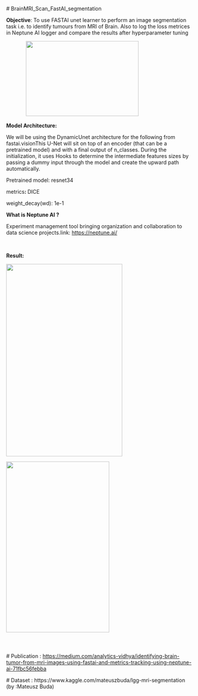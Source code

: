 <p># BrainMRI_Scan_FastAI_segmentation</p>
<p><strong>Objective</strong>: To use FASTAI unet learner to perform an image segmentation task i.e. to identify tumours from MRI of Brain. Also to log the loss metrices in Neptune AI logger and compare the results after hyperparameter tuning</p>
<p><strong>&nbsp; &nbsp; &nbsp; &nbsp; &nbsp; &nbsp; &nbsp; &nbsp;&nbsp;<img src="https://docs.fast.ai/imgs/u-net-architecture.png" alt="" width="303" height="202" /></strong></p>
<p><strong>Model Architecture:&nbsp;</strong></p>
<p id="We-will-be-using-the-DynamicUnet-architecture-for-the-following-from-fastai.vision">We will be using the DynamicUnet architecture for the following from fastai.visionThis U-Net will sit on top of an encoder (that can be a pretrained model) and with a final output of n_classes. During the initialization, it uses Hooks to determine the intermediate features sizes by passing a dummy input through the model and create the upward path automatically.</p>
<p>Pretrained model:&nbsp;resnet34&nbsp;</p>
<p id="Calling-the-unet_learner-and-using-pretrained-resnet34-architecture-as-its-initial-backbone-structure,metrics-used-is-dice-and-for-weight_decay(wd)-we-are-using-1e-1">metrics<strong>: </strong>DICE</p>
<p id="Calling-the-unet_learner-and-using-pretrained-resnet34-architecture-as-its-initial-backbone-structure,metrics-used-is-dice-and-for-weight_decay(wd)-we-are-using-1e-1">weight_decay(wd): 1e-1</p>
<p><strong>What is Neptune AI ?</strong></p>
<p>Experiment management tool bringing organization and collaboration to data science projects.link:&nbsp;<a href="https://neptune.ai/">https://neptune.ai/</a></p>
<p>&nbsp;</p>
<p><strong>Result:</strong></p>
<p><img src="https://www.kaggleusercontent.com/kf/30060909/eyJhbGciOiJkaXIiLCJlbmMiOiJBMTI4Q0JDLUhTMjU2In0..gDlZm4yX1EpLE6DfA3f5pw.or7Dl0WxpHxT2c06B3wlw5z6e5iHgP5VnjSOzJWgbU35WC_MOEnrf86INSThf0yPPPwUFtyfIjgcVwTqIq_6psvC4Uzds6hFXWfAv9-YYcUBE_qoRbpQJCd7_ZS7u-k-SzP6WFTTI1KPdKWvuKNCriENmq_VZoToky5N8PMPzjyUmDOtL3V1ySI--InGGy31.Ruvn5dd7EiVmVIySmVGW6A/__results___files/__results___25_1.png" alt="" width="312" height="518" /></p>
<p><img src="https://www.kaggleusercontent.com/kf/30060909/eyJhbGciOiJkaXIiLCJlbmMiOiJBMTI4Q0JDLUhTMjU2In0..2sms8jfAQKvqZNAf67mwsA.7l6I2I9j1i1ofmnLH0BNVdM_9tX60-yKGmMPvkHoptO7IzmRVLN4cpvQ4WtDM4rVUlBdbv1rPWUfvN13y0QsZ4ccl-izqLxhKb5jGUGoH6HE3aC_knlflEQOSL_QbIqMwnStsS9ovnbXOQeaFJLG_HQDNPNSsvDdeKeIJC1TW7SZjJn6rXMVN2OfCu34UAHyiBxWJ7MIHh6jeoKeJZjsL4WvqFxxrrIiko0uDOUgwrKRvpGhcS4wSDLDtaWbrEYoYMMG_kGJLg2SOa_0SUYkDiXk5jMp89g8Y6QrxctVG3ItLhg1FfsqMe6RvApe3Mrm-rh5fyKUIF_x6oUdHCcN_eGj1ghIy0jXVnc7FA-HnaxH5M6keRBba5sOMIN3ZycsRYnZpH7uNi4PtN1FXbgPT3g2_iy6EsM5aPcY6q3UfJtCqzNeDWV4IR6OWwsVbFbJJD_1lB9pRFI0mKHhoRDOJvZTbvXTBN3LpQ313xq3hrZjp-FpMiVy2823CCE5RXn6E1xTeOoY5N1YWj2QonKQ2mK_AWLXkYGVKEaU4YbgTNUf1uG6t98zBKSBl97t7VVJkDdZvpFKcwqEpDcWaNLUivNbN781WaZA10qpCM9SzF_e3Z1n83K-71H2xMEwNyDCccoFEOMx5YItZaEmU7Vnaz9KIpU38WsBr7R4zY4PH9xgZCJzapZahh-nJCiqHacYvkl_GHtNJpBD90Ve1O9Vpw.E9few75nZd9DwjJiY7iU6w/__results___files/__results___26_1.png" width="277" height="460" /></p>
<h4 id="This-U-Net-will-sit-on-top-of-an-encoder-(that-can-be-a-pretrained-model)-and-with-a-final-output-of-n_classes.-During-the-initialization,-it-uses-Hooks-to-determine-the-intermediate-features-sizes-by-passing-a-dummy-input-through-the-model-and-create-the-upward-path-automatically.">&nbsp;</h4>
<p># Publication :&nbsp;<a href="https://medium.com/analytics-vidhya/identifying-brain-tumor-from-mri-images-using-fastai-and-metrics-tracking-using-neptune-ai-71fbc56febba">https://medium.com/analytics-vidhya/identifying-brain-tumor-from-mri-images-using-fastai-and-metrics-tracking-using-neptune-ai-71fbc56febba</a></p>
<p># Dataset : https://www.kaggle.com/mateuszbuda/lgg-mri-segmentation (by :Mateusz Buda)</p>
